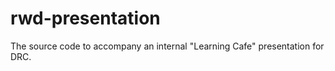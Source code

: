 rwd-presentation
================

The source code to accompany an internal "Learning Cafe" presentation for DRC.
